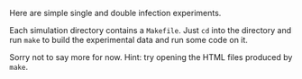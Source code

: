 Here are simple single and double infection experiments.

Each simulation directory contains a `Makefile`. Just `cd` into the
directory and run `make` to build the experimental data and run some code
on it.

Sorry not to say more for now. Hint: try opening the HTML files produced by
`make`.
